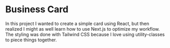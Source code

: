 # Business Card
In this project I wanted to create a simple card using React, but then realized I might as well learn how to use Next.js to optimize my workflow.
The styling was done with Tailwind CSS because I love using utility-classes to piece things together.
